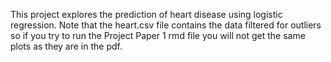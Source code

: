 This project explores the prediction of heart disease using logistic regression. Note that the heart.csv file contains the data filtered for outliers so if you try to run the Project Paper 1 rmd file you will not get the same plots as they are in the pdf.
